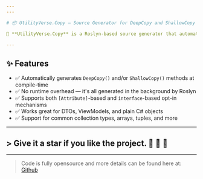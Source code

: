 ```yaml
---
---

# 📦 UtilityVerse.Copy — Source Generator for DeepCopy and ShallowCopy in C\#

🚀 **UtilityVerse.Copy** is a Roslyn-based source generator that automatically creates `DeepCopy()` and `ShallowCopy()` methods for your models. Eliminate repetitive boilerplate and enjoy clean, maintainable code with zero runtime dependencies.

---
```


## ✨ Features

* ✅ Automatically generates `DeepCopy()` and/or `ShallowCopy()` methods at compile-time
* ✅ No runtime overhead — it's all generated in the background by Roslyn
* ✅ Supports both `[Attribute]`-based and `interface`-based opt-in mechanisms
* ✅ Works great for DTOs, ViewModels, and plain C# objects
* ✅ Support for common collection types, arrays, tuples, and more

---


## > Give it a star if you like the project. 👏 🌠 🌟


---


> Code is fully opensource and more details can be found here at: [Github](https://github.com/purkayasta/TheUtilityVerse/blob/development/src/UtilityVerse.Copy/README.md)